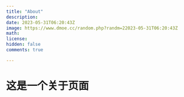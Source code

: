 ```yaml
---
title: "About"
description: 
date: 2023-05-31T06:20:43Z
image: https://www.dmoe.cc/random.php?randm=22023-05-31T06:20:43Z
math: 
license: 
hidden: false
comments: true

---
```



# 这是一个关于页面